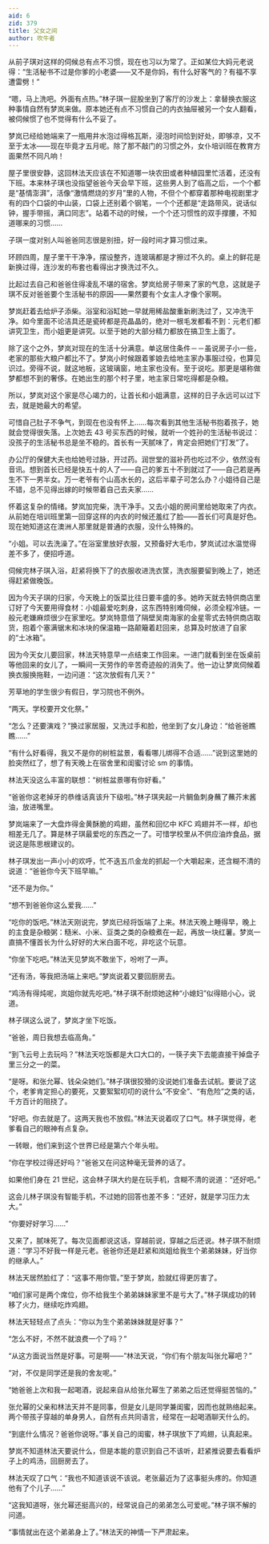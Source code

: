 ```yaml
---
aid: 6
zid: 379
title: 父女之间
author: 吹牛者
---
```


从前子琪对这样的伺候总有点不习惯，现在也习以为常了。正如某位大妈元老说得：“生活秘书不过是你爹的小老婆——又不是你妈，有什么好客气的？有福不享遭雷劈！”

“嗯，马上洗吧。外面有点热。”林子琪一屁股坐到了客厅的沙发上：拿替换衣服这种事情自然有梦岚来做。原本她还有点不习惯自己的内衣抽屉被另一个女人翻看，被伺候惯了也不觉得有什么不妥了。

梦岚已经给她端来了一瓶用井水泡过得格瓦斯，浸泡时间恰到好处，即够凉，又不至于太冰——现在毕竟才五月呢。除了那不敲门的习惯之外，女仆培训班在教育方面果然不同凡响！

屋子里很安静，这回林法天应该在不知道哪一块农田或者种植园里忙活着，还没有下班。本来林子琪也没指望爸爸今天会早下班，这些男人到了临高之后，一个个都是“基情澎湃”，活像“激情燃烧的岁月”里的人物，不但个个都穿着那种电视剧里才有的四个口袋的中山装，口袋上还别着个钢笔，一个个还都是“走路带风，说话似钟，握手带摇，满口同志”。站着不动的时候，一个个还习惯性的双手撑腰，不知道哪来的习惯……

子琪一度对别人叫爸爸同志很是别扭，好一段时间才算习惯过来。

环顾四周，屋子里干干净净，摆设整齐，连玻璃都是才擦过不久的。桌上的鲜花是新换过得，连沙发的布套也看得出才换洗过不久。

比起过去自己和爸爸住得凌乱不堪的宿舍。梦岚给房子带来了家的气息，这就是子琪不反对爸爸要个生活秘书的原因——果然要有个女主人才像个家啊。

梦岚赶着去给炉子添柴。浴室和浴缸她一早就用稀盐酸重新刷洗过了，又冲洗干净。如今里面不论洁具还是瓷砖都是亮晶晶的，绝对一根毛发都看不到：元老们都讲究卫生，而小姐更是讲究。以至于她的大部分精力都放在搞卫生上面了。

除了这个之外，梦岚对现在的生活十分满意。单这居住条件－－虽说房子小一些，老家的那些大粮户都比不了。梦岚小时候跟着爹娘去给地主家办事服过役，也算见识过。旁得不说，就这地板，这玻璃窗，地主家也没有。至于说吃。那更是堪称做梦都想不到的奢侈。在她出生的那个村子里，地主家日常吃得都是杂粮。

所以，梦岚对这个家是尽心竭力的，让首长和小姐满意，这样的日子永远可以过下去，就是她最大的希望。

可惜自己肚子不争气，到现在也没有怀上……每次看到其他生活秘书抱着孩子，她就会觉得很失落。上次她去 43 号买东西的时候，就听一个姓孙的生活秘书说过：没孩子的生活秘书总是坐不稳的。首长有一天腻味了，肯定会把她们“打发”了。

办公厅的保健大夫也给她号过脉，开过药。润世堂的滋补药也吃过不少，依然没有音讯。想到首长已经是快五十的人了——自己的爹五十不到就过了——自己若是再生不下一男半女。万一老爷有个山高水长的，这后半辈子可怎么办？小姐待自己是不错，总不见得出嫁的时候带着自己去夫家……

怀着这复杂的情绪。梦岚加完柴，洗干净手。又去小姐的房间里给她取来了内衣。从前她在培训班里第一回穿这样的内衣的时候还羞红了脸——首长们可真是好色。现在她知道这在澳洲人那里就是普通的衣服，没什么特殊的。

“小姐。可以去洗澡了。”在浴室里放好衣服，又预备好大毛巾，梦岚试过水温觉得差不多了，便招呼道。

伺候完林子琪入浴，赶紧将换下了的衣服收进洗衣筐，洗衣服要留到晚上了，她还得赶紧做晚饭。

因为今天子琪的归家，今天晚上的饭菜比往日要丰盛的多。她昨天就去特供商店里订好了今天要用得食材：小姐最爱吃刺身，这东西特别难伺候，必须全程冷链。一般元老嫌麻烦很少在家里吃。梦岚特意借了隔壁吴南海家的金星零式去特供商店取货，抱着个塞满锯末和冰块的保温箱一路颠簸着赶回来，总算及时放进了自家的“土冰箱”。

因为今天女儿要回家，林法天特意早一点结束工作回来。一进门就看到坐在饭桌前等他回来的女儿了，一瞬间一天劳作的辛苦奇迹般的消失了。他一边让梦岚伺候着换衣服换拖鞋，一边问道：“这次放假有几天？”

芳草地的学生很少有假日，学习院也不例外。

“两天。学校要开文化祭。”

“怎么？还要演戏？”换过家居服，又洗过手和脸，他坐到了女儿身边：“给爸爸瞧瞧……”

“有什么好看得，我又不是你的树桩盆景，看看哪儿绑得不合适……”说到这里她的脸突然红了，想了有天晚上在宿舍里和闺蜜讨论 sm 的事情。

林法天没这么丰富的联想：“树桩盆景哪有你好看。”

“爸爸你这老掉牙的恭维话真该升下级啦。”林子琪夹起一片鲷鱼刺身蘸了蘸芥末酱油，放进嘴里。

梦岚端来了一大盘炸得金黄酥脆的鸡翅，虽然和回忆中 KFC 鸡翅并不一样，却也相差无几了。算是林子琪最爱吃的东西之一了。可惜学校里从不供应油炸食品，据说这是陈思根建议的。

林子琪发出一声小小的欢呼，忙不迭五爪金龙的抓起一个大嚼起来，还含糊不清的说道：“爸爸你今天下班早嘛。”

“还不是为你。”

“想不到爸爸你这么爱我……”

“吃你的饭吧。”林法天刚说完，梦岚已经将饭端了上来。林法天晚上睡得早，晚上的主食是杂粮粥：糙米、小米、豆类之类的杂粮煮在一起，再放一块红薯。梦岚一直搞不懂首长为什么好好的大米白面不吃，非吃这个玩意。

“你坐下吃吧。”林法天见梦岚不敢坐下，吩咐了一声。

“还有汤，等我把汤端上来吧。”梦岚说着又要回厨房去。

“鸡汤有得炖呢，岚姐你就先吃吧。”林子琪不耐烦她这种“小媳妇”似得赔小心，说道。

林子琪这么说了，梦岚才坐下吃饭。

“爸爸，周日我想去临高角。”

“到飞云号上去玩吗？”林法天吃饭都是大口大口的，一筷子夹下去能直接干掉盘子里三分之一的菜。

“是呀。和张允幂、钱朵朵她们。”林子琪很狡猾的没说她们准备去试航。要说了这个，老爹肯定担心的要死，又要絮絮叨叨的说什么“不安全”、“有危险”之类的话，千方百计的阻挠了。

“好吧。你去就是了。这两天我也不放假。”林法天说着叹了口气。林子琪觉得，老爹看自己的眼神有点复杂。

一转眼，他们来到这个世界已经是第六个年头啦。

“你在学校过得还好吗？”爸爸又在问这种毫无营养的话了。

如果他们身在 21 世纪，这会林子琪大约是在玩手机，含糊不清的说道：“还好吧。”

这会儿林子琪没有智能手机，不过她的回答也差不多：“还好，就是学习压力太大。”

“你要好好学习……”

又来了，腻味死了。每次见面都说这话，穿越前说，穿越之后还说。林子琪不耐烦道：“学习不好我一样是元老。爸爸你还是赶紧和岚姐给我生个弟弟妹妹，好当你的继承人。”

林法天居然脸红了：“这事不用你管。”至于梦岚，脸就红得更厉害了。

“咱们家可是两个席位，你不给我生个弟弟妹妹家里不是亏大了。”林子琪成功的转移了火力，继续吃炸鸡翅。

林法天轻轻点了点头：“你以为生个弟弟妹妹就是好事？”

“怎么不好，不然不就浪费一个了吗？”

“从这方面说当然是好事。可是啊——”林法天说，“你们有个朋友叫张允幂吧？”

“对，不仅是同学还是我的舍友呢。”

“她爸爸上次和我一起喝酒，说起来自从给张允幂生了弟弟之后还觉得挺苦恼的。”

张允幂的父亲和林法天并不是同事，但是女儿是同学兼闺蜜，因而也就熟络起来。两个带孩子穿越的单身男人，自然有点共同语言，经常在一起喝酒聊天什么的。

“到底什么情况？爸爸你说呀。”事关自己的闺蜜，林子琪放下了鸡翅，认真起来。

梦岚不知道林法天要说什么，但是本能的意识到自己不该听，赶紧推说要去看看炉子上的鸡汤，回厨房去了。

林法天叹了口气：“我也不知道该说不该说。老张最近为了这事挺头疼的。你知道他有了个儿子……”

“这我知道呀，张允幂还挺高兴的，经常说自己的弟弟怎么可爱呢。”林子琪不解的问道。

“事情就出在这个弟弟身上了。”林法天的神情一下严肃起来。
